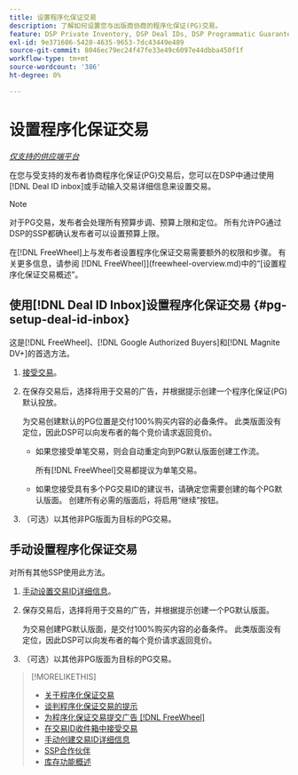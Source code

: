 ```yaml
---
title: 设置程序化保证交易
description: 了解如何设置您与出版商协商的程序化保证(PG)交易。
feature: DSP Private Inventory, DSP Deal IDs, DSP Programmatic Guaranteed Deals
exl-id: 9e371606-5428-4635-9653-7dc43449e489
source-git-commit: 8046ec79ec24f47fe33e49c6097e44dbba450f1f
workflow-type: tm+mt
source-wordcount: '386'
ht-degree: 0%

---
```


# 设置程序化保证交易

*[仅支持的供应端平台](programmatic-guaranteed-about.md)*

在您与受支持的发布者协商程序化保证(PG)交易后，您可以在DSP中通过使用[!DNL Deal ID inbox]或手动输入交易详细信息来设置交易。

>[!NOTE]
>
> 对于PG交易，发布者会处理所有预算步调、预算上限和定位。 所有允许PG通过DSP的SSP都确认发布者可以设置预算上限。
>
> 在[!DNL FreeWheel]上与发布者设置程序化保证交易需要额外的权限和步骤。 有关更多信息，请参阅 [!DNL FreeWheel]](freewheel-overview.md)中的“[设置程序化保证交易概述”。

## 使用[!DNL Deal ID Inbox]设置程序化保证交易 {#pg-setup-deal-id-inbox}

这是[!DNL FreeWheel]、[!DNL Google Authorized Buyers]和[!DNL Magnite DV+]的首选方法。

1. [接受交易](deal-id-inbox-accept.md)。

1. 在保存交易后，选择将用于交易的广告，并根据提示创建一个程序化保证(PG)默认投放。

   为交易创建默认的PG位置是交付100%购买内容的必备条件。 此类版面没有定位，因此DSP可以向发布者的每个竞价请求返回竞价。

   * 如果您接受单笔交易，则会自动重定向到PG默认版面创建工作流。

      所有[!DNL FreeWheel]交易都提议为单笔交易。

   * 如果您接受具有多个PG交易ID的建议书，请确定您需要创建的每个PG默认版面。 创建所有必需的版面后，将启用“继续”按钮。

1. （可选）以其他非PG版面为目标的PG交易。

## 手动设置程序化保证交易

对所有其他SSP使用此方法。

1. [手动设置交易ID详细信息](deal-id-create.md)。

1. 保存交易后，选择将用于交易的广告，并根据提示创建一个PG默认版面。

   为交易创建PG默认版面，是交付100%购买内容的必备条件。 此类版面没有定位，因此DSP可以向发布者的每个竞价请求返回竞价。

1. （可选）以其他非PG版面为目标的PG交易。

>[!MORELIKETHIS]
>
>* [关于程序化保证交易](programmatic-guaranteed-about.md)
>* [谈判程序化保证交易的提示](/help/dsp/inventory/programmatic-guaranteed-tips.md)
>* [为程序化保证交易提交广告 [!DNL FreeWheel]](freewheel-submit.md)
>* [在交易ID收件箱中接受交易](deal-id-inbox-accept.md)
>* [手动创建交易ID详细信息](deal-id-create.md)
>* [SSP合作伙伴](ssp-partners.md)
>* [库存功能概述](inventory-overview.md)

